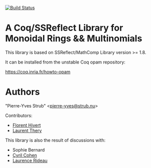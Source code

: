 [![Build Status](https://travis-ci.org/math-comp/multinomials.svg?branch=master)](https://travis-ci.org/math-comp/multinomials)

A Coq/SSReflect Library for Monoidal Rings && Multinomials
========================================================================

  This library is based on SSReflect/MathComp Library version >= 1.8.

  It can be installed from the unstable Coq opam repository:

  https://coq.inria.fr/howto-opam

Authors
========================================================================

  "Pierre-Yves Strub" \<pierre-yves@strub.nu\>

Contributors:

  - [Florent Hivert](https://www.lri.fr/~hivert/)
  - [Laurent Thery](https://www-sop.inria.fr/marelle/personnel/Laurent.Thery/moi.html)

This library is also the result of discussions with:

  - Sophie Bernard
  - [Cyril Cohen](http://www.cyrilcohen.fr/)
  - [Laurence Rideau](http://www-sop.inria.fr/members/Laurence.Rideau/)
